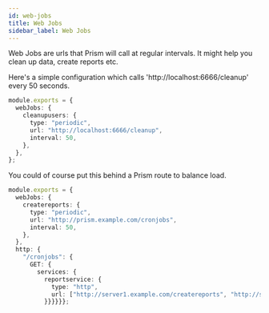 ```yaml
---
id: web-jobs
title: Web Jobs
sidebar_label: Web Jobs
---
```


Web Jobs are urls that Prism will call at regular intervals. It might help you clean up data, create reports etc.

Here's a simple configuration which calls 'http://localhost:6666/cleanup' every 50 seconds.

```ts
module.exports = {
  webJobs: {
    cleanupusers: {
      type: "periodic",
      url: "http://localhost:6666/cleanup",
      interval: 50,
    },
  },
};
```

You could of course put this behind a Prism route to balance load.

```ts
module.exports = {
  webJobs: {
    createreports: {
      type: "periodic",
      url: "http://prism.example.com/cronjobs",
      interval: 50,
    },
  },
  http: {
    "/cronjobs": {
      GET: {
        services: {
          reportservice: {
            type: "http",
            url: ["http://server1.example.com/createreports", "http://server2.example.com/createreports"],
          }}}}}};
```
